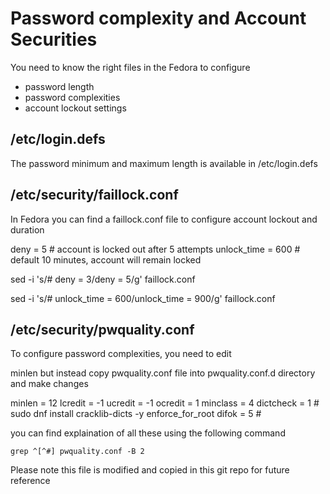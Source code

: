 # Password complexity and Account Securities


You need to know the right files in the Fedora to 
configure 

- password length
- password complexities
- account lockout settings

## /etc/login.defs
The password minimum and maximum length
is available in /etc/login.defs


##  /etc/security/faillock.conf

In Fedora you can find a faillock.conf file
to configure account lockout and duration

deny = 5 # account is locked out after 5 attempts
unlock_time = 600 # default 10 minutes, account will remain locked


sed -i 's/# deny = 3/deny = 5/g' faillock.conf

sed -i 's/# unlock_time = 600/unlock_time = 900/g' faillock.conf

## /etc/security/pwquality.conf

To configure password complexities, you need to edit

minlen but instead copy pwquality.conf file into pwquality.conf.d directory
and make changes

minlen = 12
lcredit = -1
ucredit = -1
ocredit = 1
minclass = 4
dictcheck = 1 # sudo dnf install cracklib-dicts -y
enforce_for_root
difok = 5 # 

you can find explaination of all these using the following command

`grep ^[^#] pwquality.conf -B 2`

Please note this file is modified and copied in this
git repo for future reference

